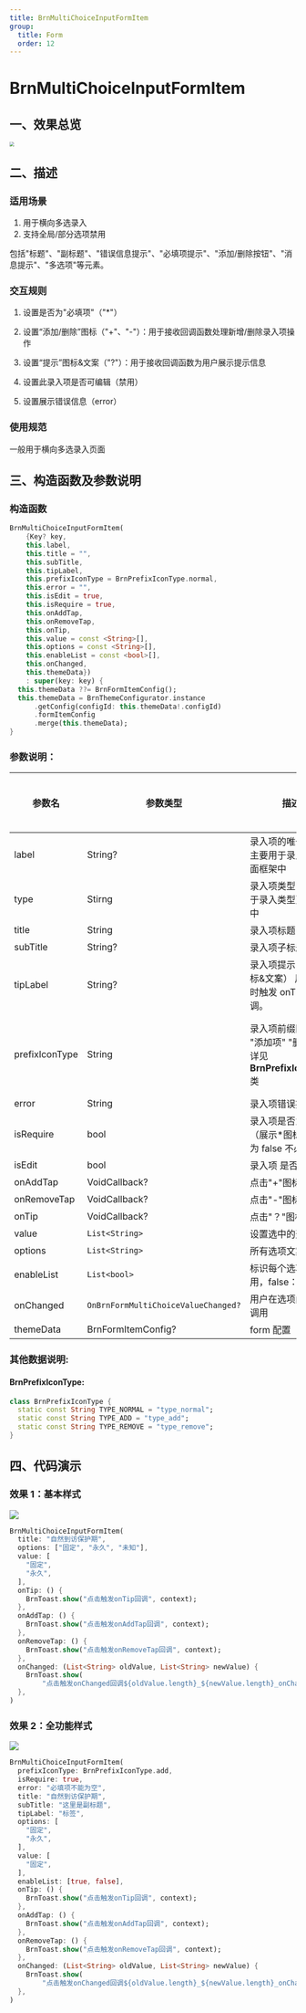 ```yaml
---
title: BrnMultiChoiceInputFormItem
group:
  title: Form
  order: 12
---
```


# BrnMultiChoiceInputFormItem

## 一、效果总览

<img src="./img/BrnMultiChoiceInputFormItemIntro.png" style="zoom:50%;" />

## 二、描述

### 适用场景

1. 用于横向多选录入
2. 支持全局/部分选项禁用

包括"标题"、"副标题"、"错误信息提示"、"必填项提示"、"添加/删除按钮"、"消息提示"、"多选项"等元素。

### 交互规则

1. 设置是否为"必填项"（"\*"）

2. 设置“添加/删除”图标（"+"、"-"）：用于接收回调函数处理新增/删除录入项操作

3. 设置“提示”图标&文案（"?"）：用于接收回调函数为用户展示提示信息

4. 设置此录入项是否可编辑（禁用）

5. 设置展示错误信息（error）

### 使用规范

一般用于横向多选录入页面

## 三、构造函数及参数说明

### 构造函数

```dart
BrnMultiChoiceInputFormItem(
    {Key? key,
    this.label,
    this.title = "",
    this.subTitle,
    this.tipLabel,
    this.prefixIconType = BrnPrefixIconType.normal,
    this.error = "",
    this.isEdit = true,
    this.isRequire = true,
    this.onAddTap,
    this.onRemoveTap,
    this.onTip,
    this.value = const <String>[],
    this.options = const <String>[],
    this.enableList = const <bool>[],
    this.onChanged,
    this.themeData})
    : super(key: key) {
  this.themeData ??= BrnFormItemConfig();
  this.themeData = BrnThemeConfigurator.instance
      .getConfig(configId: this.themeData!.configId)
      .formItemConfig
      .merge(this.themeData);
}
```

### 参数说明：

| **参数名**     | 参数类型                 | **描述**                                                     | **是否必填** | **默认值**                                        | **备注**                                                     |
| --- | --- | --- | --- | --- | --- |
| label          | String?                          | 录入项的唯一标识，主要用于录入类型页面框架中                 | 否           | 无                                                |                                                              |
| type           | Stirng                           | 录入项类型，主要用于录入类型页面框架中                       | 否           | BrnInputItemType.multiChoicePortraitInputType | 外部可根据此字段判断表单项类型                               |
| title          | String                           | 录入项标题                                                   | 否           | ''                                                |                                                              |
| subTitle       | String?                          | 录入项子标题                                                 | 否           | 无                                                |                                                              |
| tipLabel       | String?                          | 录入项提示（问号图标&文案） 用户点击时触发 onTip 回调。      | 否           | 备注中类型 3                                      | 1. 设置"空字符串"时展示问号图标 2. 设置"非空字符串"时展示问号图标&文案 3. 若不赋值或赋值为 null 时，不显示提示项 |
| prefixIconType | String                           | 录入项前缀图标样式 "添加项" "删除项" 详见 **BrnPrefixIconType** 类 | 否           | BrnPrefixIconType.normal                     | 1. 不展示图标：BrnPrefixIconType.TYPE_NORMAL2. 展示加号图标：BrnPrefixIconType.TYPE_ADD3. 展示减号图标：BrnPrefixIconType.remove |
| error          | String                           | 录入项错误提示                                               | 否           | ''                                                |                                                              |
| isRequire      | bool                             | 录入项是否为必填项（展示\*图标） 默认为 false 不必填         | 否           | false                                             |                                                              |
| isEdit         | bool                             | 录入项 是否可编辑                                            | 否           | true                                              | true：可编辑 false：禁用                                     |
| onAddTap       | VoidCallback?                    | 点击"+"图标回调                                              | 否           | 无                                                | 见**prefixIconType**字段                                     |
| onRemoveTap    | VoidCallback?                    | 点击"-"图标回调                                              | 否           | 无                                                | 见**prefixIconType**字段                                     |
| onTip          | VoidCallback?                    | 点击"？"图标回调                                             | 否           | 无                                                | 见**tipLabel**字段                                           |
| value          | `List<String>`       | 设置选中的选项文案                                           | 否           | 无                                                |                                                              |
| options        | `List<String>`       | 所有选项文案                                                 | 否           |                                                   |                                                              |
| enableList     | `List<bool>`           | 标识每个选项是否禁用，false：禁用                            | 否           |                                                   |                                                              |
| onChanged      | `OnBrnFormMultiChoiceValueChanged?` | 用户在选项间切换时调用                                       | 否           |                                                   |                                                              |
| themeData      | BrnFormItemConfig?               | form 配置                                                    | 否           | 无                                                |                                                              |

### 其他数据说明:

#### BrnPrefixIconType:

```dart
class BrnPrefixIconType {
  static const String TYPE_NORMAL = "type_normal";
  static const String TYPE_ADD = "type_add";
  static const String TYPE_REMOVE = "type_remove";
}
```

## 四、代码演示

### 效果 1：基本样式

![](./img/BrnMultiChoiceInputFormItemDemo1.png)

```dart
BrnMultiChoiceInputFormItem(
  title: "自然到访保护期",
  options: ["固定", "永久", "未知"],
  value: [
    "固定",
    "永久",
  ],
  onTip: () {
    BrnToast.show("点击触发onTip回调", context);
  },
  onAddTap: () {
    BrnToast.show("点击触发onAddTap回调", context);
  },
  onRemoveTap: () {
    BrnToast.show("点击触发onRemoveTap回调", context);
  },
  onChanged: (List<String> oldValue, List<String> newValue) {
    BrnToast.show(
        "点击触发onChanged回调${oldValue.length}_${newValue.length}_onChanged", context);
  },
)
```

### 效果 2：全功能样式

![](./img/BrnMultiChoiceInputFormItemDemo2.png)

```dart
BrnMultiChoiceInputFormItem(
  prefixIconType: BrnPrefixIconType.add,
  isRequire: true,
  error: "必填项不能为空",
  title: "自然到访保护期",
  subTitle: "这里是副标题",
  tipLabel: "标签",
  options: [
    "固定",
    "永久",
  ],
  value: [
    "固定",
  ],
  enableList: [true, false],
  onTip: () {
    BrnToast.show("点击触发onTip回调", context);
  },
  onAddTap: () {
    BrnToast.show("点击触发onAddTap回调", context);
  },
  onRemoveTap: () {
    BrnToast.show("点击触发onRemoveTap回调", context);
  },
  onChanged: (List<String> oldValue, List<String> newValue) {
    BrnToast.show(
        "点击触发onChanged回调${oldValue.length}_${newValue.length}_onChanged", context);
  },
)
```


